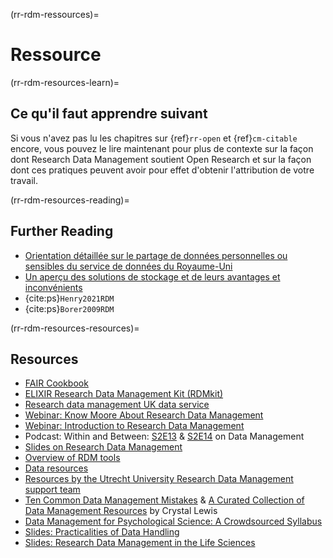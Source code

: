 (rr-rdm-ressources)=
# Ressource

(rr-rdm-resources-learn)=
## Ce qu'il faut apprendre suivant

Si vous n'avez pas lu les chapitres sur {ref}`rr-open` et {ref}`cm-citable` encore, vous pouvez le lire maintenant pour plus de contexte sur la façon dont Research Data Management soutient Open Research et sur la façon dont ces pratiques peuvent avoir pour effet d'obtenir l'attribution de votre travail.

(rr-rdm-resources-reading)=
## Further Reading

- [Orientation détaillée sur le partage de données personnelles ou sensibles du service de données du Royaume-Uni](https://www.ukdataservice.ac.uk/manage-data/legal-ethical/consent-data-sharing.aspx)
- [Un aperçu des solutions de stockage et de leurs avantages et inconvénients](https://web.archive.org/web/20180605213316/http://datasupport.researchdata.nl/en/start-the-course/iii-the-research-phase/storing-data/)
- {cite:ps}`Henry2021RDM`
- {cite:ps}`Borer2009RDM`

(rr-rdm-resources-resources)=
## Resources
- [FAIR Cookbook](https://faircookbook.elixir-europe.org/content/home.html)
- [ELIXIR Research Data Management Kit (RDMkit)](https://rdmkit.elixir-europe.org/)
- [Research data management UK data service](https://ukdataservice.ac.uk/learning-hub/research-data-management/)
- [Webinar: Know Moore About Research Data Management](https://www.youtube.com/watch?v=NCUT6MA-zVA)
- [Webinar: Introduction to Research Data Management](https://www.youtube.com/watch?v=duDCcV8xhQo)
- Podcast: Within and Between: [S2E13](https://open.spotify.com/episode/6klHxGUi0v5m5pTFUHbkC4?si=f681d9091fd0490d&nd=1) & [S2E14](https://open.spotify.com/episode/27SXLCsjhtvh4LyfaRIG92?si=9ab8715953584d46&nd=1) on Data Management
- [Slides on Research Data Management](https://doi.org/10.5281/zenodo.4048591)
- [Overview of RDM tools](https://rdmkit.elixir-europe.org/index.html)
- [Data resources](https://chanzuckerberg.github.io/open-science/data_sharing/overview)
- [Resources by the Utrecht University Research Data Management support team](https://zenodo.org/communities/uu-rdm-support/)
- [Ten Common Data Management Mistakes](https://cghlewis.com/talk/sssp_ecf/) & [A Curated Collection of Data Management Resources](https://cghlewis.com/blog/data_mgmt_resources/) by Crystal Lewis
- [Data Management for Psychological Science: A Crowdsourced Syllabus](https://docs.google.com/document/d/1z15bL9cP84re6d4zdkO60q06lnknnN3xEktN7GnLFFQ/edit)
- [Slides: Practicalities of Data Handling](https://doi.org/10.5281/zenodo.5078264)
- [Slides: Research Data Management in the Life Sciences](https://osf.io/mvrny/)

